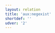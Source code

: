 ```yaml
---
layout: relation
title: 'aux:negexist'
shortdef: ''
udver: '2'
---
```

<!-- Interlanguage links updated Út zář 29 20:43:10 CEST 2020 -->
